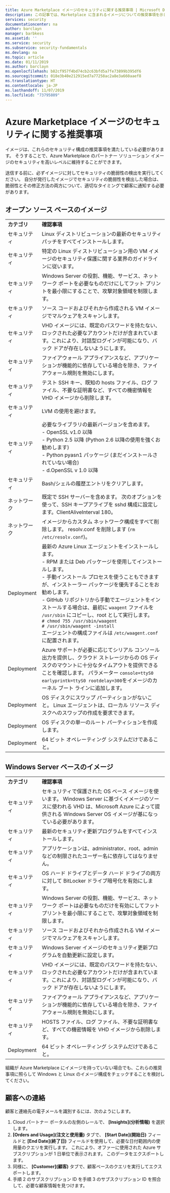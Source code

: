 ```yaml
---
title: Azure Marketplace イメージのセキュリティに関する推奨事項 | Microsoft Docs
description: この記事では、Marketplace に含まれるイメージについての推奨事項を示します
services: security
documentationcenter: na
author: barclayn
manager: barbkess
ms.assetid: ''
ms.service: security
ms.subservice: security-fundamentals
ms.devlang: na
ms.topic: article
ms.date: 01/11/2019
ms.author: barclayn
ms.openlocfilehash: b82cf957f4bd74cb2c63bfd5a7fe73899b395df6
ms.sourcegitcommit: 018e3b40e212915ed7a77258ac2a8e3a660aaef8
ms.translationtype: HT
ms.contentlocale: ja-JP
ms.lasthandoff: 11/07/2019
ms.locfileid: "73795809"
---
```

# <a name="security-recommendations-for-azure-marketplace-images"></a>Azure Marketplace イメージのセキュリティに関する推奨事項

イメージは、これらのセキュリティ構成の推奨事項を満たしている必要があります。 そうすることで、Azure Marketplace のパートナー ソリューション イメージのセキュリティを高いレベルに維持することができます。

送信する前に、必ずイメージに対してセキュリティの脆弱性の検出を実行してください。 自分が発行したイメージでセキュリティの脆弱性を検出した場合は、脆弱性とその修正方法の両方について、適切なタイミングで顧客に通知する必要があります。

## <a name="open-source-based-images"></a>オープン ソース ベースのイメージ

|||
|--------------------------------------------------------------|----------------------------------------------------------------------------------------------------------------------------------------------------------------------------------------------------------------------------------------------------------------------------------------|
| **カテゴリ**                                                 | **確認事項**                                                                                                                                                                                                                                                                              |
| セキュリティ                                                     | Linux ディストリビューションの最新のセキュリティ パッチをすべてインストールします。                                                                                                                                                                                                              |
| セキュリティ                                                     | 特定の Linux ディストリビューション用の VM イメージのセキュリティ保護に関する業界のガイドラインに従います。                                                                                                                                                                                     |
| セキュリティ                                                     | Windows Server の役割、機能、サービス、ネットワーク ポートを必要なものだけにしてフット プリントを最小限にすることで、攻撃対象領域を制限します。                                                                                                                                               |
| セキュリティ                                                     | ソース コードおよびそれから作成される VM イメージでマルウェアをスキャンします。                                                                                                                                                                                                                                   |
| セキュリティ                                                     | VHD イメージには、既定のパスワードを持たない、ロックされた必要なアカウントだけが含まれています。これにより、対話型ログインが可能になり、バック ドアが存在しないようにします。                                                                                                                                           |
| セキュリティ                                                     | ファイアウォール アプライアンスなど、アプリケーションが機能的に依存している場合を除き、ファイアウォール規則を無効にします。                                                                                                                                                                             |
| セキュリティ                                                     | テスト SSH キー、既知の hosts ファイル、ログ ファイル、不要な証明書など、すべての機密情報を VHD イメージから削除します。                                                                                                                                       |
| セキュリティ                                                     | LVM の使用を避けます。                                                                                                                                                                                                                                            |
| セキュリティ                                                     | 必要なライブラリの最新バージョンを含めます。 </br> - OpenSSL v1.0 以降 </br> - Python 2.5 以降 (Python 2.6 以降の使用を強くお勧めします) </br> - Python pyasn1 パッケージ (まだインストールされていない場合) </br> - d.OpenSSL v 1.0 以降                                                                |
| セキュリティ                                                     | Bash/シェルの履歴エントリをクリアします。                                                                                                                                                                                                                                             |
| ネットワーク                                                   | 既定で SSH サーバーを含めます。 次のオプションを使って、SSH キープアライブを sshd 構成に設定します。ClientAliveInterval 180。                                                                                                                                                        |
| ネットワーク                                                   | イメージからカスタム ネットワーク構成をすべて削除します。 resolv.conf を削除します (`rm /etc/resolv.conf`)。                                                                                                                                                                                |
| Deployment                                                   | 最新の Azure Linux エージェントをインストールします。</br> - RPM または Deb パッケージを使用してインストールします。  </br> - 手動インストール プロセスを使うこともできますが、インストーラー パッケージを優先することをお勧めします。 </br> - GitHub リポジトリから手動でエージェントをインストールする場合は、最初に `waagent` ファイルを `/usr/sbin` にコピーし、root として実行します。 </br>`# chmod 755 /usr/sbin/waagent` </br>`# /usr/sbin/waagent -install` </br>エージェントの構成ファイルは `/etc/waagent.conf` に配置されます。 |
| Deployment                                                   | Azure サポートが必要に応じてシリアル コンソール出力を提供し、クラウド ストレージからの OS ディスクのマウントに十分なタイムアウトを提供できることを確認します。 パラメーター `console=ttyS0 earlyprintk=ttyS0 rootdelay=300`をイメージのカーネル ブート ラインに追加します。 |
| Deployment                                                   | OS ディスクにスワップ パーティションがないこと。 Linux エージェントは、ローカル リソース ディスクへのスワップの作成を要求できます。         |
| Deployment                                                   | OS ディスクの単一のルート パーティションを作成します。      |
| Deployment                                                   | 64 ビット オペレーティング システムだけであること。                                                                                                                                                                                                                                                          |

## <a name="windows-server-based-images"></a>Windows Server ベースのイメージ

|||
|-------------| -------------------------|
| **カテゴリ**                                                     | **確認事項**                                                                                                                                                                |
| セキュリティ                                                         | セキュリティで保護された OS ベース イメージを使います。 Windows Server に基づくイメージのソースに使われる VHD は、Microsoft Azure によって提供される Windows Server OS イメージが基になっている必要があります。 |
| セキュリティ                                                         | 最新のセキュリティ更新プログラムをすべてインストールします。                                                                                                                                     |
| セキュリティ                                                         | アプリケーションは、administrator、root、admin などの制限されたユーザー名に依存してはなりません。                                                                |
| セキュリティ                                                         | OS ハード ドライブとデータ ハード ドライブの両方に対して BitLocker ドライブ暗号化を有効にします。                                                             |
| セキュリティ                                                         | Windows Server の役割、機能、サービス、ネットワーク ポートは必要なものだけを有効にしてフット プリントを最小限にすることで、攻撃対象領域を制限します。                         |
| セキュリティ                                                         | ソース コードおよびそれから作成される VM イメージでマルウェアをスキャンします。                                                                                                                     |
| セキュリティ                                                         | Windows Server イメージのセキュリティ更新プログラムを自動更新に設定します。                                                                                                                |
| セキュリティ                                                         | VHD イメージには、既定のパスワードを持たない、ロックされた必要なアカウントだけが含まれています。これにより、対話型ログインが可能になり、バック ドアが存在しないようにします。                             |
| セキュリティ                                                         | ファイアウォール アプライアンスなど、アプリケーションが機能的に依存している場合を除き、ファイアウォール規則を無効にします。                                                               |
| セキュリティ                                                         | HOSTS ファイル、ログ ファイル、不要な証明書など、すべての機密情報を VHD イメージから削除します。                                              |
| Deployment                                                       | 64 ビット オペレーティング システムだけであること。                            |

組織が Azure Marketplace にイメージを持っていない場合でも、これらの推奨事項に照らして Windows と Linux のイメージ構成をチェックすることを検討してください。

## <a name="contacting-customers"></a>顧客への連絡

顧客と連絡先の電子メールを識別するには、次のようにします。

1.  Cloud パートナー ポータルの左側のレールで、 **[Insights]\(分析情報\)** を選択します。
2.  **[Orders and Usage]\(注文と使用量\)** タブで、 **[Start Date]\(開始日\)** フィールドと **[End Date]\(終了日\)** フィールドを使用して、必要な日付範囲内の使用量のクエリを実行します。 これにより、オファーに使用された Azure サブスクリプションが 1 日単位で表示されます。 このデータをエクスポートします。 
3.  同様に、 **[Customer]\(顧客\)** タブで、顧客ベースのクエリを実行してエクスポートします。
4.  手順 2 のサブスクリプション ID を手順 3 のサブスクリプション ID を照合して、必要な顧客情報を見つけます。
